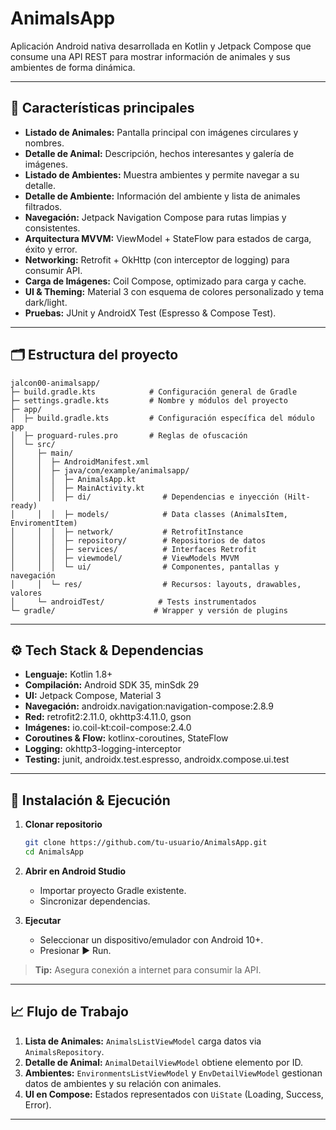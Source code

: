 # AnimalsApp

Aplicación Android nativa desarrollada en Kotlin y Jetpack Compose que consume una API REST para mostrar información de animales y sus ambientes de forma dinámica.

---

## 📌 Características principales

* **Listado de Animales:** Pantalla principal con imágenes circulares y nombres.
* **Detalle de Animal:** Descripción, hechos interesantes y galería de imágenes.
* **Listado de Ambientes:** Muestra ambientes y permite navegar a su detalle.
* **Detalle de Ambiente:** Información del ambiente y lista de animales filtrados.
* **Navegación:** Jetpack Navigation Compose para rutas limpias y consistentes.
* **Arquitectura MVVM:** ViewModel + StateFlow para estados de carga, éxito y error.
* **Networking:** Retrofit + OkHttp (con interceptor de logging) para consumir API.
* **Carga de Imágenes:** Coil Compose, optimizado para carga y cache.
* **UI & Theming:** Material 3 con esquema de colores personalizado y tema dark/light.
* **Pruebas:** JUnit y AndroidX Test (Espresso & Compose Test).

---

## 🗂️ Estructura del proyecto

```
jalcon00-animalsapp/
├─ build.gradle.kts            # Configuración general de Gradle
├─ settings.gradle.kts         # Nombre y módulos del proyecto
├─ app/
│  ├─ build.gradle.kts         # Configuración específica del módulo app
│  ├─ proguard-rules.pro       # Reglas de ofuscación
│  └─ src/
│     ├─ main/
│     │  ├─ AndroidManifest.xml
│     │  ├─ java/com/example/animalsapp/
│     │  │  ├─ AnimalsApp.kt
│     │  │  ├─ MainActivity.kt
│     │  │  ├─ di/                # Dependencias e inyección (Hilt-ready)
│     │  │  ├─ models/            # Data classes (AnimalsItem, EnviromentItem)
│     │  │  ├─ network/           # RetrofitInstance
│     │  │  ├─ repository/        # Repositorios de datos
│     │  │  ├─ services/          # Interfaces Retrofit
│     │  │  ├─ viewmodel/         # ViewModels MVVM
│     │  │  └─ ui/                # Componentes, pantallas y navegación
│     │  └─ res/                  # Recursos: layouts, drawables, valores
│     └─ androidTest/            # Tests instrumentados
└─ gradle/                      # Wrapper y versión de plugins
```

---

## ⚙️ Tech Stack & Dependencias

* **Lenguaje:** Kotlin 1.8+
* **Compilación:** Android SDK 35, minSdk 29
* **UI:** Jetpack Compose, Material 3
* **Navegación:** androidx.navigation\:navigation-compose:2.8.9
* **Red:** retrofit2:2.11.0, okhttp3:4.11.0, gson
* **Imágenes:** io.coil-kt\:coil-compose:2.4.0
* **Coroutines & Flow:** kotlinx-coroutines, StateFlow
* **Logging:** okhttp3-logging-interceptor
* **Testing:** junit, androidx.test.espresso, androidx.compose.ui.test

---

## 🚀 Instalación & Ejecución

1. **Clonar repositorio**

   ```bash
   git clone https://github.com/tu-usuario/AnimalsApp.git
   cd AnimalsApp
   ```
2. **Abrir en Android Studio**

   * Importar proyecto Gradle existente.
   * Sincronizar dependencias.
3. **Ejecutar**

   * Seleccionar un dispositivo/emulador con Android 10+.
   * Presionar ▶️ Run.

> **Tip:** Asegura conexión a internet para consumir la API.

---

## 📈 Flujo de Trabajo

1. **Lista de Animales:** `AnimalsListViewModel` carga datos via `AnimalsRepository`.
2. **Detalle de Animal:** `AnimalDetailViewModel` obtiene elemento por ID.
3. **Ambientes:** `EnvironmentsListViewModel` y `EnvDetailViewModel` gestionan datos de ambientes y su relación con animales.
4. **UI en Compose:** Estados representados con `UiState` (Loading, Success, Error).

---


